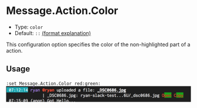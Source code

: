 # Message.Action.Color

- Type: `color`
- Default: `::` [(format explanation)](../colors.md)

This configuration option specifies the color of the non-highlighted part of a action.

## Usage
`:set Message.Action.Color red:green:`
![gifs/Message.Action.Color.png](gifs/Message.Action.Color.png)
